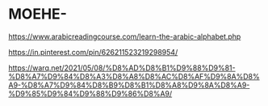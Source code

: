 # MOEHE-

https://www.arabicreadingcourse.com/learn-the-arabic-alphabet.php

https://in.pinterest.com/pin/626211523219298954/

https://warq.net/2021/05/08/%D8%AD%D8%B1%D9%88%D9%81-%D8%A7%D9%84%D8%A3%D8%A8%D8%AC%D8%AF%D9%8A%D8%A9-%D8%A7%D9%84%D8%B9%D8%B1%D8%A8%D9%8A%D8%A9-%D9%85%D9%84%D9%88%D9%86%D8%A9/
